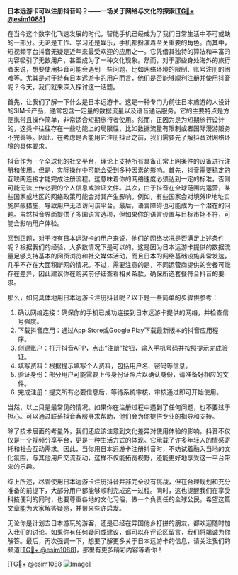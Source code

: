 **日本远游卡可以注册抖音吗？——一场关于网络与文化的探索[[TG💪+ @esim1088](https://t.me/s/esim1088)]**

在当今这个数字化飞速发展的时代，智能手机已经成为了我们日常生活中不可或缺的一部分。无论是工作、学习还是娱乐，手机都扮演着至关重要的角色。而其中，短视频平台抖音无疑是近年来最受欢迎的应用之一。它凭借其独特的算法和丰富的内容吸引了无数用户，甚至成为了一种文化现象。然而，对于那些身处海外的旅行者来说，想要使用抖音可能会遇到一些问题，比如网络环境的限制、账号注册的困难等。尤其是对于持有日本远游卡的用户而言，他们是否能够顺利注册并使用抖音呢？今天，我们就来深入探讨这一话题。

首先，让我们了解一下什么是日本远游卡。这是一种专门为前往日本旅游的人设计的SIM卡产品，通常包含一定量的数据流量以及语音通话服务。它的主要特点是方便携带且操作简单，非常适合短期旅行者使用。然而，正因为是为短期旅行设计的，这类卡往往存在一些功能上的局限性，比如数据流量有限制或者国际漫游服务不完善等。因此，在考虑是否能用它注册抖音之前，我们需要先了解抖音对网络环境的具体要求。

抖音作为一个全球化的社交平台，理论上支持所有具备正常上网条件的设备进行注册和使用。但是，实际操作中可能会受到多种因素的影响。首先，抖音需要稳定的互联网连接才能完成注册流程。这意味着你的网络速度必须达到一定的标准，否则可能无法上传必要的个人信息或验证文件。其次，由于抖音在全球范围内运营，某些国家或地区的网络政策可能会对其产生影响。例如，有些国家会对境外IP地址实施屏蔽措施，导致用户无法访问该平台。最后，语言障碍也可能成为一个潜在的问题。虽然抖音界面提供了多国语言选项，但如果你的语言设置与目标市场不符，可能会影响用户体验。

回到正题，对于持有日本远游卡的用户来说，他们的网络状况是否满足上述条件呢？根据我们的经验，大多数情况下是可以的。这是因为日本远游卡提供的数据流量足够支持基本的网页浏览和社交媒体活动，而且日本的网络基础设施非常发达，几乎不存在大面积断网的情况。不过，需要注意的是，不同运营商提供的套餐可能存在差异，因此建议你在购买前仔细查看相关条款，确保所选套餐符合抖音的要求。

那么，如何具体地用日本远游卡注册抖音呢？以下是一些简单的步骤供参考：

1. 确认网络连接：确保你的手机已成功连接到日本远游卡提供的网络，并检查信号强度。
2. 下载抖音应用：通过App Store或Google Play下载最新版本的抖音应用程序。
3. 创建账户：打开抖音APP，点击“注册”按钮，输入手机号码并按照提示完成验证。
4. 填写资料：根据提示填写个人资料，包括用户名、密码等信息。
5. 验证身份：部分用户可能需要上传身份证照片以确认身份，请准备好相应的文件。
6. 完成注册：提交所有必要信息后，等待系统审核，审核通过即可开始使用。

当然，以上只是最常见的情况。如果你在注册过程中遇到了任何问题，也不要过于担心。可以通过联系抖音客服寻求帮助，他们会为你提供专业的指导和支持。

除了技术层面的考量外，我们还应该注意到文化差异对使用体验的影响。抖音不仅仅是一个视频分享平台，更是一种生活方式的体现。它承载了许多年轻人的情感寄托和社会互动需求。因此，当你用日本远游卡注册抖音时，不妨试着融入当地的文化氛围，与其他用户交流互动，这样不仅能拓宽视野，还能更好地享受这一平台带来的乐趣。

综上所述，尽管使用日本远游卡注册抖音并非完全没有挑战，但在合理规划和充分准备的前提下，大部分用户都能够顺利完成这一过程。同时，这也提醒我们在享受科技便利的同时，也要尊重各地的文化习俗，做一个负责任的全球公民。希望这篇文章能为大家解答疑惑，并带来些许启发。

无论你是计划去日本游玩的游客，还是已经在异国他乡打拼的朋友，都欢迎随时加入我们的讨论。如果你有任何疑问或建议，都可以在评论区留言，我们将竭诚为你解答。最后，再次强调一下，想要了解更多关于日本远游卡的信息，请关注我们的频道[[TG💪+ @esim1088](https://t.me/s/esim1088)]，那里有更多精彩内容等着你！

[[TG💪+ @esim1088](https://t.me/s/esim1088) ![Image](https://i.postimg.cc/4NQfJmqS/Snipaste-2025-05-13-00-14-12.png)]